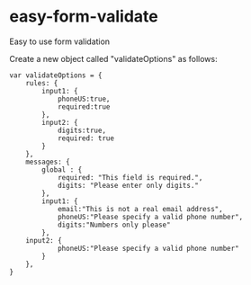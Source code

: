 # easy-form-validate
Easy to use form validation

Create a new object called "validateOptions" as follows:

```
var validateOptions = {
	rules: {
		input1: {
			phoneUS:true,
			required:true
		},
		input2: {
			digits:true,
			required: true
		}
	},
	messages: {
		global : {
			required: "This field is required.",
			digits: "Please enter only digits."
		},
		input1: {
			email:"This is not a real email address",
			phoneUS:"Please specify a valid phone number",
			digits:"Numbers only please"
		},
    input2: {
			phoneUS:"Please specify a valid phone number"
		}
	},
}
```
